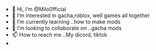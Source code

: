 - 👋 Hi, I’m @Milo0fficial
- 👀 I’m interested in gacha,roblox, well games all together
- 🌱 I’m currently learning ..how to make mods
- 💞️ I’m looking to collaborate on ..gacha mods
- 📫 How to reach me ..My dicord, tiktok 
-

<!---
Milo0fficial/Milo0fficial is a ✨ special ✨ repository because its `README.md` (this file) appears on your GitHub profile.
You can click the Preview link to take a look at your changes.
--->
